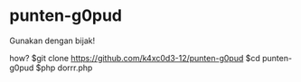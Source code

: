 # punten-g0pud
Gunakan dengan bijak!

how?
$git clone https://github.com/k4xc0d3-12/punten-g0pud
$cd punten-g0pud
$php dorrr.php


